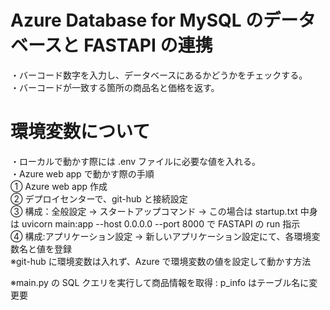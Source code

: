 # Azure Database for MySQL のデータベースと FASTAPI の連携

・バーコード数字を入力し、データベースにあるかどうかをチェックする。  
・バーコードが一致する箇所の商品名と価格を返す。

# 環境変数について

・ローカルで動かす際には .env ファイルに必要な値を入れる。  
・Azure web app で動かす際の手順  
① Azure web app 作成  
② デプロイセンターで、git-hub と接続設定  
③ 構成：全般設定 → スタートアップコマンド → この場合は startup.txt 中身は uvicorn main:app --host 0.0.0.0 --port 8000 で FASTAPI の run 指示  
④ 構成:アプリケーション設定 → 新しいアプリケーション設定にて、各環境変数名と値を登録  
※git-hub に環境変数は入れず、Azure で環境変数の値を設定して動かす方法

※main.py の SQL クエリを実行して商品情報を取得 : p_info はテーブル名に変更要

